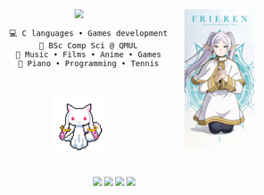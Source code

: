<div align="center">
<img src="assets/frieren.jpeg" width="25%" height="25%" align="right"/>
  
<img src="https://readme-typing-svg.demolab.com?font=Inconsolata&weight=500&size=50&duration=4000&pause=300&color=FFFFFF&center=true&vCenter=true&multiline=true&repeat=false&random=false&width=1300&height=140&lines=Hello+hello;I'm+Oliver%2C+a+student+and+wannabe+programmer+%E2%9C%A9" width="70%" />

<br>
  <pre>
    💻 C languages • Games development
    📖 BSc Comp Sci @ QMUL
    💖 Music • Films • Anime • Games
    🎹 Piano • Programming • Tennis
  </pre>
  <br>
  <img src="assets/kyubey.gif" align="center" width="100" height="100">
  <br> <br> <br>
  
[![](https://img.shields.io/badge/LinkedIn-0072b1)](https://www.linkedin.com/in/oliverstaddon/)
[![](https://img.shields.io/badge/LastFM-db1821)](https://www.last.fm/user/Blkberie)
[![](https://img.shields.io/badge/RateYourMusic-8bc5fa)](https://rateyourmusic.com/~Blkberie)
[![](https://img.shields.io/badge/MyAnimeList-5b76c0)](https://myanimelist.net/profile/Blkberie)
</div>
